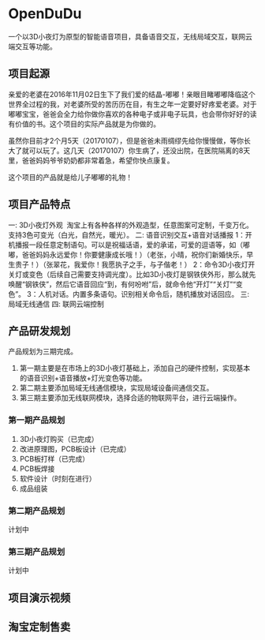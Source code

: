 # OpenDuDu
一个以3D小夜灯为原型的智能语音项目，具备语音交互，无线局域交互，联网云端交互等功能。


## 项目起源

亲爱的老婆在2016年11月02日生下了我们爱的结晶-嘟嘟！亲眼目睹嘟嘟降临这个世界全过程的我，对老婆所受的苦历历在目，有生之年一定要好好疼爱老婆。对于嘟嘟宝宝，爸爸会全力给你做你喜欢的各种电子或非电子玩具，也会带你好好的读有价值的书。这个项目的实际产品就是为你做的。

虽然你目前才2个月5天（20170107），但是爸爸未雨绸缪先给你慢慢做，等你长大了就可以玩了。这几天（20170107）你生病了，还没出院，在医院隔离的8天里，爸爸妈妈爷爷奶奶都非常着急，希望你快点康复。

这个项目的产品就是给儿子嘟嘟的礼物！

## 项目产品特点

一: 3D小夜灯外观
  淘宝上有各种各样的外观造型，任意图案可定制，千变万化。支持3色可变光（白光，自然光，暖光）。
二: 语音识别交互+语音对话播报
  1：开机播报一段任意定制语句。可以是祝福话语，爱的承诺，可爱的逗语等，如（嘟嘟，爸爸妈妈永远爱你！你要健康成长哦！）（老张，小晴，祝你们新婚快乐，早生贵子！）（张翠花，我爱你！我愿执子之手，与子偕老！）
  2：命令3D小夜灯开关灯或变色（后续自己需要支持调光度）。比如3D小夜灯是钢铁侠外形，那么就先唤醒“钢铁侠”，然后它语音回应“到，有何吩咐”后，就命令他“开灯”“关灯”“变色”。
  3：人机对话。内置多条语句。识别相关命令后，随机播放对话回应。
三: 局域无线通信
四: 联网云端控制


## 产品研发规划
产品规划为三期完成。

1. 第一期主要是在市场上的3D小夜灯基础上，添加自己的硬件控制，实现基本的语音识别+语音播放+灯光变色等功能。
2. 第二期主要添加局域无线通信模块，实现局域设备间通信交互。
3. 第三期主要添加无线联网模块，选择合适的物联网平台，进行云端操作。


### 第一期产品规划
1. 3D小夜灯购买（已完成）
2. 改进原理图，PCB板设计（已完成）
3. PCB板打样（已完成）
4. PCB板焊接
5. 软件设计（时刻在进行）
6. 成品组装

### 第二期产品规划
计划中
### 第三期产品规划
计划中

## 项目演示视频

## 淘宝定制售卖
